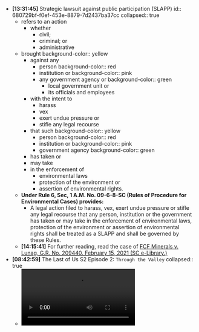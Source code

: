 - **[13:31:45]** Strategic lawsuit against public participation (SLAPP)
  id:: 680729bf-f0ef-453e-8879-7d2437ba37cc
  collapsed:: true
	- refers to an action
		- whether
			- civil;
			- criminal; or
			- administrative
	- brought
	  background-color:: yellow
		- against any
			- person
			  background-color:: red
			- institution or
			  background-color:: pink
			- any government agency or
			  background-color:: green
				- local government unit or
				- its officials and employees
		- with the intent to
			- harass
			- vex
			- exert undue pressure or
			- stifle any legal recourse
		- that such
		  background-color:: yellow
			- person
			  background-color:: red
			- institution or
			  background-color:: pink
			- government agency
			  background-color:: green
		- has taken or
		- may take
		- in the enforcement of
			- environmental laws
			- protection of the environment or
			- assertion of environmental rights.
	- **Under Rule 6, Sec, 1 A.M. No. 09-6-8-SC (Rules of Procedure for Environmental Cases) provides:**
		- A legal action filed to harass, vex, exert undue pressure or stifle any legal recourse that any person, institution or the government has taken or may take in the enforcement of environmental laws, protection of the environment or assertion of environmental rights shall be treated as a SLAPP and shall be governed by these Rules.
	- **[14:15:41]** For further reading, read the case of [FCF Minerals v. Lunag, G.R. No. 209440. February 15, 2021 (SC e-Library.)](https://elibrary.judiciary.gov.ph/thebookshelf/showdocs/1/67292)
- **[08:42:59]** The Last of Us S2 Episode 2: `Through the Valley`
  collapsed:: true
	- ![IMG_4886.mp4](../assets/IMG_4886_1745283866219_0.mp4)